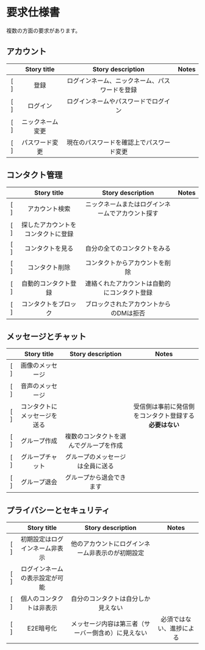 # 要求仕様書

複数の方面の要求があります。

## アカウント

|       |   Story title   |                    Story description                     | Notes |
| :---: | :-------------: | :------------------------------------------------------: | :---: |
|  [ ]  |    登録     |  ログインネーム、ニックネーム、パスワードを登録  |       |
|  [ ]  |      ログイン      |           ログインネームやパスワードでログイン            |       |
|  [ ]  | ニックネーム変更 |                                |       |
|  [ ]  | パスワード変更 | 現在のパスワードを確認上でパスワード変更 |       |

## コンタクト管理

|       |       Story title        |                    Story description                     | Notes |
| :---: | :----------------------: | :------------------------------------------------------: | :---: |
|  [ ]  |     アカウント検索      | ニックネームまたはログインネームでアカウント探す |       |
|  [ ]  | 探したアカウントをコンタクトに登録 |                           |       |
|  [ ]  |    コンタクトを見る     |             自分の全てのコンタクトをみる             |       |
|  [ ]  |     コンタクト削除     |                コンタクトからアカウントを削除                 |       |
|  [ ]  |   自動的コンタクト登録    |  連絡くれたアカウントは自動的にコンタクト登録  |       |
|  [ ]  |    コンタクトをブロック    |         ブロックされたアカウントからのDMは拒否          |       |

## メッセージとチャット

|       |        Story title         |                    Story description                     |                      Notes                       |
| :---: | :------------------------: | :------------------------------------------------------: | :----------------------------------------------: |
|  [ ]  |       画像のメッセージ       |                      |                                                  |
|  [ ]  |       音声のメッセージ       |                       |                                                  |
|  [ ]  | コンタクトにメッセージを送る |                       | 受信側は事前に発信側をコンタクト登録する**必要はない** |
|  [ ]  |       グループ作成        |    複数のコンタクトを選んでグループを作成    |                                                  |
|  [ ]  |       グループチャット       | グループのメッセージは全員に送る |                                                  |
|  [ ]  |       グループ退会       |                グループから退会できます                |                                                  |

## プライバシーとセキュリティ

|       |         Story title          |                                  Story description                                   | Notes |
| :---: | :--------------------------: | :----------------------------------------------------------------------------------: | :---: |
|  [ ]  | 初期設定はログインネーム非表示 |                    他のアカウントにログインネーム非表示のが初期設定                  |       |
|  [ ]  |  ログインネームの表示設定が可能   |                                          |       |
|  [ ]  |      個人のコンタクトは非表示      |                      自分のコンタクトは自分しか見えない                       |       |
|  [ ]  |     E2E暗号化      | メッセージ内容は第三者（サーバー側含め）に見えない |    必須ではない、進捗による   |
